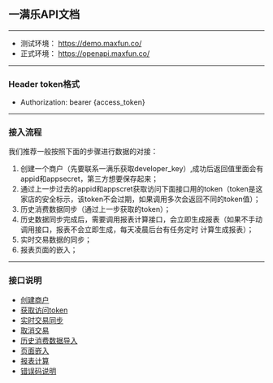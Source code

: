 ## 一满乐API文档

---   
  * 测试环境： https://demo.maxfun.co/
  * 正式环境： https://openapi.maxfun.co/

---
###  Header token格式
  * Authorization: bearer {access_token}
  
---
### 接入流程
  我们推荐一般按照下面的步骤进行数据的对接：  
  1. 创建一个商户（先要联系一满乐获取developer_key）,成功后返回值里面会有appid和appsecret，第三方想要保存起来；  
  2. 通过上一步过去的appid和appscret获取访问下面接口用的token（token是这家店的安全标示，该token不会过期，如果调用多次会返回不同的token值）；  
  3. 历史消费数据同步（通过上一步获取的token）；  
  4. 历史数据同步完成后，需要调用报表计算接口，会立即生成报表（如果不手动调用接口，报表不会立即生成，每天凌晨后台有任务定时   计算生成报表）；  
  5. 实时交易数据的同步；  
  6. 报表页面的嵌入；

---
### 接口说明
  * [创建商户](https://github.com/maxfunapi/api/blob/master/create_merchant.md)
  * [获取访问token](https://github.com/maxfunapi/api/blob/master/get_access_token.md)
  * [实时交易同步](https://github.com/maxfunapi/api/blob/master/syn_transaction.md)
  * [取消交易](https://github.com/maxfunapi/api/blob/master/cancel_transaction.md)
  * [历史消费数据导入](https://github.com/maxfunapi/api/blob/master/import_history.md)
  * [页面嵌入](https://github.com/maxfunapi/api/blob/master/page_embed.md)
  * [报表计算](https://github.com/maxfunapi/api/blob/master/calculate_data.md)
  * [错误码说明](https://github.com/maxfunapi/api/blob/master/error_code.md)
